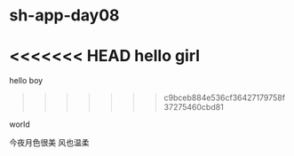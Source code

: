 # sh-app-day08

<<<<<<< HEAD
hello  girl
=======
 hello  boy
>>>>>>> c9bceb884e536cf36427179758f37275460cbd81

world

今夜月色很美
风也温柔
